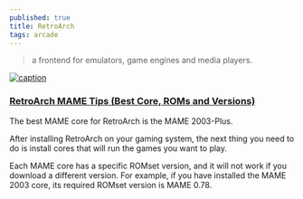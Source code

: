 ```yaml
---
published: true
title: RetroArch
tags: arcade
---
```

> a frontend for emulators, game engines and media players.

[![caption](https://www.retroarch.com/images/logo.png)](https://www.retroarch.com/)

### [RetroArch MAME Tips (Best Core, ROMs and Versions)](https://purplepedia.com/what-is-the-best-mame-core-for-retroarch/)

The best MAME core for RetroArch is the MAME 2003-Plus.

After installing RetroArch on your gaming system, the next thing you need to do is install cores that will run the games you want to play. 

Each MAME core has a specific ROMset version, and it will not work if you download a different version. For example, if you have installed the MAME 2003 core, its required ROMset version is MAME 0.78. 